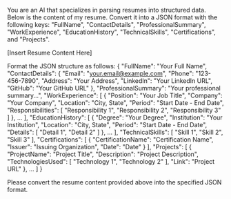 You are an AI that specializes in parsing resumes into structured data. Below is the content of my resume. Convert it into a JSON format with the following keys: "FullName", "ContactDetails", "ProfessionalSummary", "WorkExperience", "EducationHistory", "TechnicalSkills", "Certifications", and "Projects".

[Insert Resume Content Here]

Format the JSON structure as follows:
{
  "FullName": "Your Full Name",
  "ContactDetails": {
    "Email": "your.email@example.com",
    "Phone": "123-456-7890",
    "Address": "Your Address",
    "LinkedIn": "Your LinkedIn URL",
    "GitHub": "Your GitHub URL"
  },
  "ProfessionalSummary": "Your professional summary...",
  "WorkExperience": [
    {
      "Position": "Your Job Title",
      "Company": "Your Company",
      "Location": "City, State",
      "Period": "Start Date - End Date",
      "Responsibilities": [
        "Responsibility 1",
        "Responsibility 2",
        "Responsibility 3"
      ]
    },
    ...
  ],
  "EducationHistory": [
    {
      "Degree": "Your Degree",
      "Institution": "Your Institution",
      "Location": "City, State",
      "Period": "Start Date - End Date",
      "Details": [
        "Detail 1",
        "Detail 2"
      ]
    },
    ...
  ],
  "TechnicalSkills": [
    "Skill 1",
    "Skill 2",
    "Skill 3"
  ],
  "Certifications": [
    {
      "CertificationName": "Certification Name",
      "Issuer": "Issuing Organization",
      "Date": "Date"
    }
  ],
  "Projects": [
    {
      "ProjectName": "Project Title",
      "Description": "Project Description",
      "TechnologiesUsed": [
        "Technology 1",
        "Technology 2"
      ],
      "Link": "Project URL"
    },
    ...
  ]
}

Please convert the resume content provided above into the specified JSON format.
